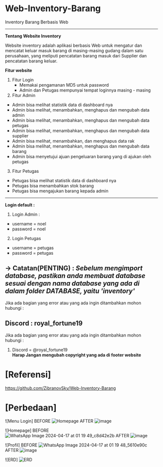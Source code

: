 # Web-Inventory-Barang
Inventory Barang Berbasis Web
___________________________________________________________________________________________________________________________________________________________________

<strong>Tentang Website Inventory</strong>


Website inventory adalah aplikasi berbasis Web untuk mengatur dan mencatat keluar masuk barang di masing-masing gudang dalam satu perusahaan, yang meliputi pencatatan barang masuk dari Supplier dan pencatatan barang keluar.

<strong>Fitur website</strong>
  1. Fitur Login
    <ul type="square">
    <li>Memakai pengamanan MD5 untuk password</li>
    <li>Admin dan Petugas mempunyai tempat loginnya masing - masing</li>
    </ul>
  2. Fitur Admin
  
  <ul type="square">
    <li>Admin bisa melihat statistik data di dashboard nya</li>
    <li>Admin bisa melihat, menambahkan, menghapus dan mengubah data admin</li>
    <li>Admin bisa melihat, menambahkan, menghapus dan mengubah data petugas</li>
    <li>Admin bisa melihat, menambahkan, menghapus dan mengubah data supplier</li>
    <li>Admin bisa melihat, menambahkan, dan menghapus data rak</li>
    <li>Admin bisa melihat, menambahkan, menghapus dan mengubah data barang</li>
    <li>Admin bisa menyetujui ajuan pengeluaran barang yang di ajukan oleh petugas</li>
  </ul>
 
  3. Fitur Petugas
   <ul type="square">
    <li>Petugas bisa melihat statistik data di dashboard nya</li>
    <li>Petugas bisa menambahkan stok barang</li>
    <li>Petugas bisa mengajukan barang kepada admin</li>
    
  </ul>
  
  ________________________________________________________________________________________________________________________________________________________________
  <strong>Login default : </strong>
  1. Login Admin :
  <ul type="square">
    <li>username = noel </li>
    <li>password = noel</li>
   
  </ul>
 
  2. Login Petugas
   <ul type="square">
    <li>username = petugas</li>
    <li>password = petugas</li>

    
  </ul>
  
  
-> Catatan(PENTING) :
    <i>Sebelum mengimport database, pastikan anda membuat database sesuai dengan nama database yang ada di dalam folder DATABASE, yaitu 'inventory'</i>
-----------------------------------------------------------------------------------------------------------------------------------------------------------------
Jika ada bagian yang error atau yang ada ingin ditambahkan mohon hubungi :

Discord : royal_fortune19
-----------------------------------------------------------------------------------------------------------------------------------------------------------------
Jika ada bagian yang error atau yang ada ingin ditambahkan mohon hubungi :
1. Discord = @royal_fortune19 <br>
<strong> Harap Jangan mengubah copyright yang ada di footer website</strong>





# [Referensi] 
https://github.com/ZibranovSky/Web-Inventory-Barang

# [Perbedaan]
![Menu Login]
BEFORE ![Homepage](https://github.com/noelsagara/PengkodeanDanPemrograman-Sistem-GudangSaya/assets/166829920/4fdb0eb2-e5cf-474f-8149-894b83a1b15d)
AFTER ![image](https://github.com/noelsagara/PengkodeanDanPemrograman-Sistem-GudangSaya/assets/166829920/78241a4e-7a1b-41c3-bafd-4a97d4d4427c)


![Homepage]
BEFORE ![WhatsApp Image 2024-04-17 at 01 19 49_c8d42e2b](https://github.com/noelsagara/PengkodeanDanPemrograman-Sistem-GudangSaya/assets/166829920/48569574-4cc7-42eb-a10c-d727024c1131)
AFTER ![image](https://github.com/noelsagara/PengkodeanDanPemrograman-Sistem-GudangSaya/assets/166829920/9bad23e1-0e2c-4fd0-bf0f-8f43d9f69898)


![Profil]
BEFORE ![WhatsApp Image 2024-04-17 at 01 19 48_5610e90c](https://github.com/noelsagara/PengkodeanDanPemrograman-Sistem-GudangSaya/assets/166829920/7ecfec45-d77d-45a6-90a0-39d358d7c015)
AFTER ![image](https://github.com/noelsagara/PengkodeanDanPemrograman-Sistem-GudangSaya/assets/166829920/23b11b03-80b5-42b8-849f-720e82b7a29b)

![ERD]
![ERD](https://github.com/noelsagara/PengkodeanDanPemrograman-Sistem-GudangSaya/assets/166829920/1848d87f-0b2a-465a-bf5d-f0f5dd33318d)
